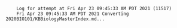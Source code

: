         Log for attempt at Fri Apr 23 09:45:33 AM PDT 2021 (11517)
        Fri Apr 23 09:45:33 AM PDT 2021 Converting 2020BIO101/KBBiologyMasterIndex.md...
